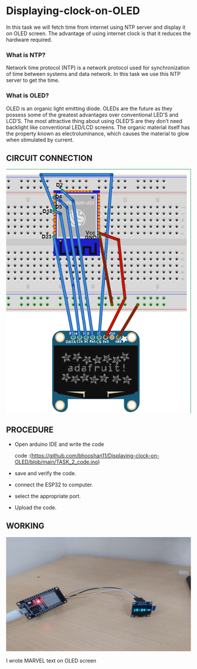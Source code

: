 # Displaying-clock-on-OLED

In this task we will fetch time from internet using NTP server and display it on OLED screen. The advantage of using internet clock is that it reduces the hardware required.

### What is NTP?
Network time protocol (NTP) is a network protocol used for synchronization of time between systems and data network. In this task we use this NTP server to get the time.

### What is OLED?
OLED is an organic light emitting diode. OLEDs are the future as they possess some of the greatest advantages over conventional LED’S and LCD’S. The most attractive thing about using OLED’S are they don’t need backlight like conventional LED/LCD screens. The organic material itself has the property known as electroluminance, which causes the material to glow when stimulated by current.

## CIRCUIT CONNECTION
![this is an image](https://github.com/bhooshan11/Displaying-clock-on-OLED/blob/main/circuit%20diagram.png)

## PROCEDURE 
* Open arduino IDE and write the code

    code :(https://github.com/bhooshan11/Displaying-clock-on-OLED/blob/main/TASK_2_code.ino)
* save and verify the code.
* connect the ESP32 to computer.
* select the appropriate port.
* Upload the code.

## WORKING

![this is an image](https://github.com/bhooshan11/Displaying-clock-on-OLED/blob/main/oled%20time.jpg)

I wrote MARVEL text on OLED screen

![]()

